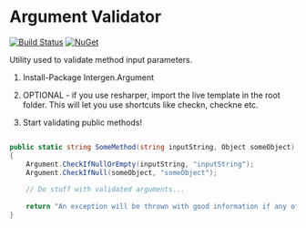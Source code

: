 # Argument Validator

[![Build Status](https://travis-ci.org/jonocairns/csharp-argument.svg?branch=master)](https://travis-ci.org/jonocairns/csharp-argument)
[![NuGet](https://img.shields.io/nuget/v/Intergen.Argument.svg)](https://www.nuget.org/packages/Intergen.Argument/1.0.0)

Utility used to validate method input parameters.

1) Install-Package Intergen.Argument

2) OPTIONAL - if you use resharper, import the live template in the root folder. This will let you use shortcuts like checkn, checkne etc.

3) Start validating public methods!

```csharp

public static string SomeMethod(string inputString, Object someObject)
{
    Argument.CheckIfNullOrEmpty(inputString, "inputString");
    Argument.CheckIfNull(someObject, "someObject");
    
    // Do stuff with validated arguments...
    
    return "An exception will be thrown with good information if any of the inputs are invalid!";
}
        

```

